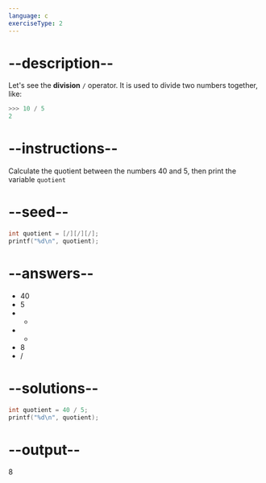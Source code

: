 ```yaml
---
language: c
exerciseType: 2
---
```


# --description--

Let's see the **division** `/` operator.
It is used to divide two numbers together, like:
```c
>>> 10 / 5
2
```

# --instructions--

Calculate the quotient between the numbers 40 and 5, then print the variable `quotient`

# --seed--

```c
int quotient = [/][/][/];
printf("%d\n", quotient);
```

# --answers--

- 40
- 5
-  + 
-  * 
- 8
-  / 

# --solutions--

```c
int quotient = 40 / 5;
printf("%d\n", quotient);
```

# --output--

8
